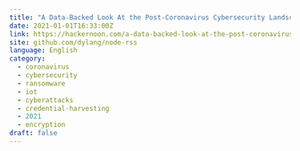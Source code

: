 ```yaml
---
title: "A Data-Backed Look At the Post-Coronavirus Cybersecurity Landscape"
date: 2021-01-01T16:33:00Z
link: https://hackernoon.com/a-data-backed-look-at-the-post-coronavirus-cybersecurity-landscape-ys1s317k?source=rss&utm_medium=RSS&utm_source=news.12bit.vn
site: github.com/dylang/node-rss
language: English
category:
  - coronavirus
  - cybersecurity
  - ransomware
  - iot
  - cyberattacks
  - credential-harvesting
  - 2021
  - encryption
draft: false
---
```

